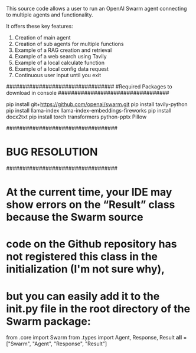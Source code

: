 This source code allows a user to run an OpenAI Swarm agent connecting to multiple agents and functionality.

It offers these key features:

1. Creation of main agent
2. Creation of sub agents for multiple functions
3. Example of a RAG creation and retrieval
4. Example of a web search using Tavily
5. Example of a local calculate function
6. Example of a local config data request
7. Continuous user input until you exit

#################################
#Required Packages to download in console
##################################

pip install git+https://github.com/openai/swarm.git
pip install tavily-python
pip install llama-index llama-index-embeddings-fireworks
pip install docx2txt
pip install torch transformers python-pptx Pillow

##################################
# BUG RESOLUTION 
##################################
# At the current time, your IDE may show errors on the “Result” class because the Swarm source
# code on the Github repository has not registered this class in the initialization (I'm not sure why), 
# but you can easily add it to the __init__.py file in the root directory of the Swarm package:

from .core import Swarm
from .types import Agent, Response, Result
__all__ = ["Swarm", "Agent", "Response", "Result"]
